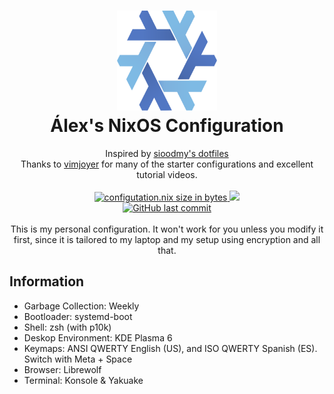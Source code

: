 <h1 align="center">
          <img src="https://raw.githubusercontent.com/NixOS/nixos-artwork/master/logo/nix-snowflake.svg" width="160px" height="160px" />
     <!-- <img src="/.github/assets/lucas.png" -->
      <br>
  Álex's NixOS Configuration
</h1>
<p align="center">
  Inspired by <a href=https://github.com/sioodmy/dotfiles>sioodmy's dotfiles</a><br>
  Thanks to <a href=https://github.com/vimjoyer>vimjoyer</a> for many of the starter configurations and excellent tutorial videos.
<br><br>
          
  <a href="https://github.com/Alexuty07/nixos-configuration/blob/main/configuration.nix">
    <img alt="configutation.nix size in bytes" src="https://img.shields.io/github/size/Alexuty07/nixos-configuration/configuration.nix?label=configuration.nix&labelColor=303446&color=5276C2">
  </a>
  <a = href="https://nixos.org">
      <img src="https://img.shields.io/badge/NixOS-unstable-blue.svg?labelColor=303446&logo=NixOS&logoColor=white&color=7EB8E2">
  </a><br>
  <a href="https://github.com/Alexuty07/nixos-configuration/graphs/commit-activity">
    <img alt="GitHub last commit" src="https://img.shields.io/github/last-commit/Alexuty07/nixos-configuration?color=FFFFFF&labelColor=303446">
  </a>
 <!-- <a href="https://github.com/Alexuty07/nixos-configuration/blob/main/LICENSE">
    <img src="https://img.shields.io/static/v1.svg?label=License&message=GPL-3&logoColor=ca9ee6&colorA=313244&colorB=1F2D4A"/>
  </a> --> 
    <br><br>This is my personal configuration. It won't work for you unless you modify it first, since it is tailored to my laptop and my setup using encryption and all that.
</p>

## Information
 - Garbage Collection: Weekly
 - Bootloader: systemd-boot
 - Shell: zsh (with p10k)
 - Deskop Environment: KDE Plasma 6
 - Keymaps: ANSI QWERTY English (US), and ISO QWERTY Spanish (ES). Switch with Meta + Space
 - Browser: Librewolf
 - Terminal: Konsole & Yakuake
